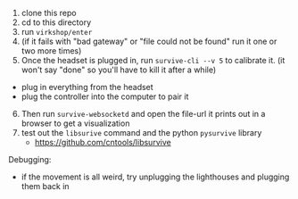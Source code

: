 1. clone this repo
2. cd to this directory
3. run `virkshop/enter`
4. (if it fails with "bad gateway" or "file could not be found" run it one or two more times)
5. Once the headset is plugged in, run `survive-cli --v 5` to calibrate it. (it won't say "done" so you'll have to kill it after a while)
- plug in everything from the headset
- plug the controller into the computer to pair it
6. Then run `survive-websocketd` and open the file-url it prints out in a browser to get a visualization
7. test out the `libsurive` command and the python `pysurvive` library
    - https://github.com/cntools/libsurvive


Debugging:
- if the movement is all weird, try unplugging the lighthouses and plugging them back in